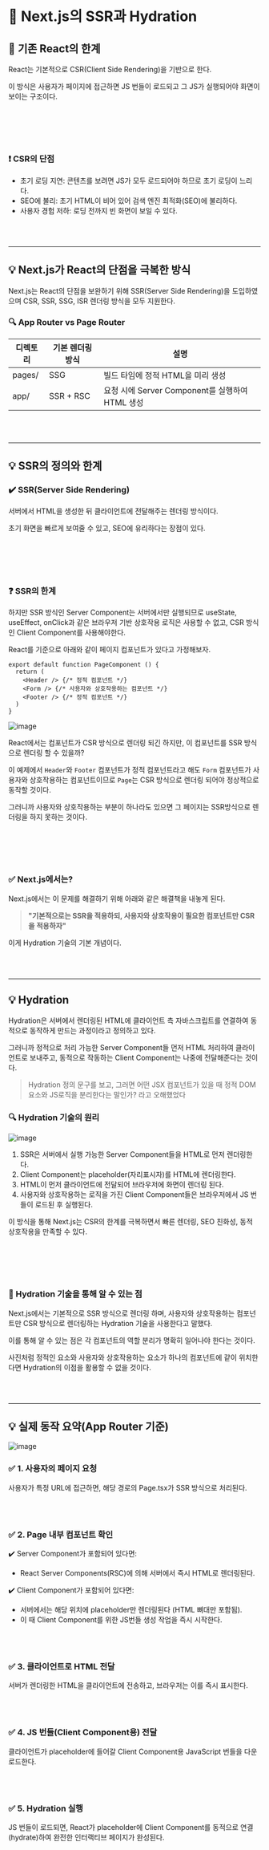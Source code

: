 # 📜 Next.js의 SSR과 Hydration

## 📌 기존 React의 한계
React는 기본적으로 CSR(Client Side Rendering)을 기반으로 한다.

이 방식은 사용자가 페이지에 접근하면 JS 번들이 로드되고 그 JS가 실행되어야 화면이 보이는 구조이다.

<br></br>
---

### ❗ CSR의 단점
- 초기 로딩 지연: 콘텐츠를 보려면 JS가 모두 로드되어야 하므로 초기 로딩이 느리다.
- SEO에 불리: 초기 HTML이 비어 있어 검색 엔진 최적화(SEO)에 불리하다.
- 사용자 경험 저하: 로딩 전까지 빈 화면이 보일 수 있다.

<br></br>

---

## 💡 Next.js가 React의 단점을 극복한 방식
Next.js는 React의 단점을 보완하기 위해 SSR(Server Side Rendering)을 도입하였으며 CSR, SSR, SSG, ISR 렌더링 방식을 모두 지원한다.

### 🔍 App Router vs Page Router
|디렉토리|기본 렌더링 방식|설명|
|---|---|---|
|pages/|SSG| 빌드 타임에 정적 HTML을 미리 생성|
|app/|SSR + RSC|요청 시에 Server Component를 실행하여 HTML 생성|

<br></br>

---

## 💡 SSR의 정의와 한계
### ✔️ SSR(Server Side Rendering)
서버에서 HTML을 생성한 뒤 클라이언트에 전달해주는 렌더링 방식이다.

초기 화면을 빠르게 보여줄 수 있고, SEO에 유리하다는 장점이 있다.

<br></br>
---

### ❓ SSR의 한계
하지만 SSR 방식인 Server Component는 서버에서만 실행되므로 useState, useEffect, onClick과 같은 브라우저 기반 상호작용 로직은 사용할 수 없고, CSR 방식인 Client Component를 사용해야한다.

React를 기준으로 아래와 같이 페이지 컴포넌트가 있다고 가정해보자.

```tsx
export default function PageComponent () {
  return (
    <Header /> {/* 정적 컴포넌트 */}
    <Form /> {/* 사용자와 상호작용하는 컴포넌트 */}
    <Footer /> {/* 정적 컴포넌트 */}
  )
}
```
![image](https://github.com/user-attachments/assets/3e5510a7-d426-4eeb-8432-ef4caba28308)

React에서는 컴포넌트가 CSR 방식으로 렌더링 되긴 하지만, 이 컴포넌트를 SSR 방식으로 렌더링 할 수 있을까?

이 예제에서 `Header`와 `Footer` 컴포넌트가 정적 컴포넌트라고 해도 `Form` 컴포넌트가 사용자와 상호작용하는 컴포넌트이므로 `Page`는 CSR 방식으로 렌더링 되어야 정상적으로 동작할 것이다.

그러니까 사용자와 상호작용하는 부분이 하나라도 있으면 그 페이지는 SSR방식으로 렌더링을 하지 못하는 것이다.

<br></br>
---

### ✅ Next.js에서는?

Next.js에서는 이 문제를 해결하기 위해 아래와 같은 해결책을 내놓게 된다.

> **"기본적으로는 SSR을 적용하되, 사용자와 상호작용이 필요한 컴포넌트만 CSR을 적용하자"**

이게 Hydration 기술의 기본 개념이다.

<br></br>

---

## 💡 Hydration

Hydration은 서버에서 렌더링된 HTML에 클라이언트 측 자바스크립트를 연결하여 동적으로 동작하게 만드는 과정이라고 정의하고 있다.

그러니까 정적으로 처리 가능한 Server Component들 먼저 HTML 처리하여 클라이언트로 보내주고, 동적으로 작동하는 Client Component는 나중에 전달해준다는 것이다.

> Hydration 정의 문구를 보고, 그러면 어떤 JSX 컴포넌트가 있을 때 정적 DOM 요소와 JS로직을 분리한다는 말인가? 라고 오해했었다

### 🔍 Hydration 기술의 원리

![image](https://github.com/user-attachments/assets/973982e7-2164-4fd8-995d-af362a00715a)

1. SSR은 서버에서 실행 가능한 Server Component들을 HTML로 먼저 렌더링한다.
2. Client Component는 placeholder(자리표시자)를 HTML에 렌더링한다.
3. HTML이 먼저 클라이언트에 전달되어 브라우저에 화면이 렌더링 된다.
4. 사용자와 상호작용하는 로직을 가진 Client Component들은 브라우저에서 JS 번들이 로드된 후 실행된다.

이 방식을 통해 Next.js는 CSR의 한계를 극복하면서 빠른 렌더링, SEO 친화성, 동적 상호작용을 만족할 수 있다.

<br></br>
---

### 📌 Hydration 기술을 통해 알 수 있는 점
Next.js에서는 기본적으로 SSR 방식으로 렌더링 하며, 사용자와 상호작용하는 컴포넌트만 CSR 방식으로 렌더링하는 Hydration 기술을 사용한다고 말했다.

이를 통해 알 수 있는 점은 각 컴포넌트의 역할 분리가 명확히 일어나야 한다는 것이다.

사진처럼 정적인 요소와 사용자와 상호작용하는 요소가 하나의 컴포넌트에 같이 위치한다면 Hydration의 이점을 활용할 수 없을 것이다.

<br></br>

---

## 💡 실제 동작 요약(App Router 기준)

![image](https://github.com/user-attachments/assets/40b93acc-37b0-4d32-8da8-f0acc9ffed3a)


### ✅ 1. 사용자의 페이지 요청
사용자가 특정 URL에 접근하면, 해당 경로의 Page.tsx가 SSR 방식으로 처리된다.

<br></br>
### ✅ 2. Page 내부 컴포넌트 확인
✔️ Server Component가 포함되어 있다면:

  - React Server Components(RSC)에 의해 서버에서 즉시 HTML로 렌더링된다.

✔️ Client Component가 포함되어 있다면:
  
  - 서버에서는 해당 위치에 placeholder만 렌더링된다 (HTML 뼈대만 포함됨).
  - 이 때 Client Component를 위한 JS번들 생성 작업을 즉시 시작한다.

<br></br>
### ✅ 3. 클라이언트로 HTML 전달
서버가 렌더링한 HTML을 클라이언트에 전송하고, 브라우저는 이를 즉시 표시한다.

<br></br>
### ✅ 4. JS 번들(Client Component용) 전달
클라이언트가 placeholder에 들어갈 Client Component용 JavaScript 번들을 다운로드한다.

<br></br>
### ✅ 5. Hydration 실행
JS 번들이 로드되면, React가 placeholder에 Client Component를 동적으로 연결(hydrate)하여 완전한 인터랙티브 페이지가 완성된다.
